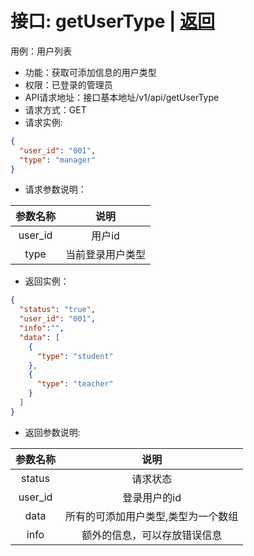 # 接口: getUserType | [返回](../Markdown/MaintainUserInfo.md)
用例：用户列表

* 功能：获取可添加信息的用户类型
* 权限：已登录的管理员
* API请求地址：接口基本地址/v1/api/getUserType
* 请求方式：GET
* 请求实例:
```json
{
  "user_id": "001",
  "type": "manager"
}
```
* 请求参数说明：

|   参数名称   |       说明       |
| :----------: | :--------------: |
|   user_id    |      用户id      |
|     type     | 当前登录用户类型 |

* 返回实例：
```json
{
  "status": "true",
  "user_id": "001",
  "info":"",
  "data": [
    {
      "type": "student"
    },
    {
      "type": "teacher"
    }
  ]
}
```
* 返回参数说明:

| 参数名称 |             说明             |
| :------: | :--------------------------: |
|  status  |           请求状态           |
| user_id  |         登录用户的id         |
|   data   |     所有的可添加用户类型,类型为一个数组    |
|   info   | 额外的信息，可以存放错误信息 |

